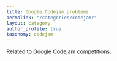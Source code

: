 ```yaml
---
title: Google Codejam problems
permalink: "/categories/codejam/"
layout: category
author_profile: true
taxonomy: codejam
---
```


Related to Google Codejam competitions.
